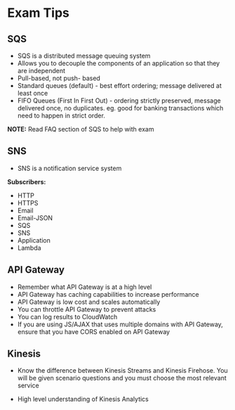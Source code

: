 # Exam Tips

## SQS

- SQS is a distributed message queuing system
- Allows you to decouple the components of an application so that they are independent
- Pull-based, not push- based
- Standard queues (default) - best effort ordering; message delivered at least once
- FIFO Queues (First In First Out) - ordering strictly preserved, message delivered once, no duplicates. eg. good for banking transactions which need to happen in strict order.

**NOTE:** Read FAQ section of SQS to help with exam

## SNS
- SNS is a notification service system

**Subscribers:**

- HTTP
- HTTPS
- Email
- Email-JSON
- SQS
- SNS
- Application
- Lambda

## API Gateway

- Remember what API Gateway is at a high level
- API Gateway has caching capabilities to increase performance
- API Gateway is low cost and scales automatically
- You can throttle API Gateway to prevent attacks 
- You can log results to CloudWatch
- If you are using JS/AJAX that uses multiple domains with API Gateway, ensure that you have CORS enabled on API Gateway

## Kinesis

- Know the difference between Kinesis Streams and Kinesis Firehose. You will be given scenario questions and you must choose the most relevant service

- High level understanding of Kinesis Analytics